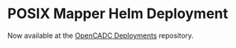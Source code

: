 # POSIX Mapper Helm Deployment
Now available at the [OpenCADC Deployments](https://github.com/opencadc/deployments.git) repository.